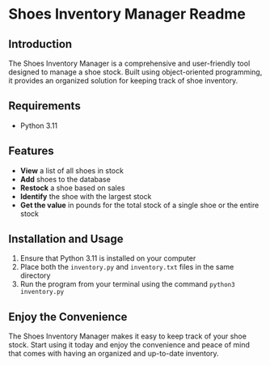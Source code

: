# Shoes Inventory Manager Readme

## Introduction
The Shoes Inventory Manager is a comprehensive and user-friendly tool designed to manage a shoe stock. Built using object-oriented programming, it provides an organized solution for keeping track of shoe inventory.

## Requirements
- Python 3.11

## Features
- **View** a list of all shoes in stock
- **Add** shoes to the database
- **Restock** a shoe based on sales
- **Identify** the shoe with the largest stock
- **Get the value** in pounds for the total stock of a single shoe or the entire stock

## Installation and Usage
1. Ensure that Python 3.11 is installed on your computer
2. Place both the `inventory.py` and `inventory.txt` files in the same directory
3. Run the program from your terminal using the command `python3 inventory.py`

## Enjoy the Convenience
The Shoes Inventory Manager makes it easy to keep track of your shoe stock. Start using it today and enjoy the convenience and peace of mind that comes with having an organized and up-to-date inventory.
